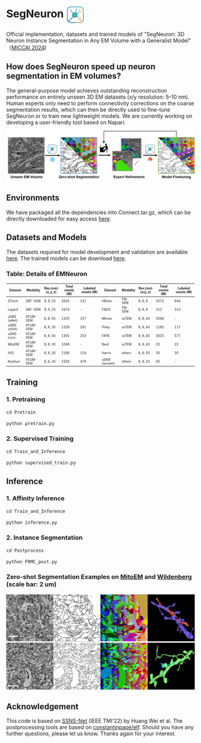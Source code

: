 
# SegNeuron  <img src="/Figures/logo.png" alt="logo" width="50" style="vertical-align: middle;"/> 
Official implementation, datasets and trained models of "SegNeuron: 3D Neuron Instance Segmentation in
 Any EM Volume with a Generalist Model" （[MICCAI 2024](https://papers.miccai.org/miccai-2024/paper/0518_paper.pdf))

 

## How does SegNeuron speed up neuron segmentation in EM volumes?
The general-purpose model achieves outstanding reconstruction performance on entirely unseen 3D EM datasets (x/y resolution: 5–10 nm). Human experts only need to perform connectivity corrections on the coarse segmentation results, which can then be directly used to fine-tune SegNeuron or to train new lightweight models. We are currently working on developing a user-friendly tool based on Napari.
<p align="center">
  <img src="/Figures/pipeline.png"  alt="SegNeuron-based Pipeline" width="900"/>
</p>

## Environments
We have packaged all the dependencies into Connect.tar.gz, which can be directly downloaded for easy access [here](https://huggingface.co/yanchaoz/SegNeuron).
## Datasets and Models
The datasets required for model development and validation are available [here](https://huggingface.co/datasets/yanchaoz/EMNeuron). The trained models can be download [here](https://huggingface.co/yanchaoz/SegNeuron).
### Table: Details of EMNeuron

<div style="font-size: 0.6em;">

| Dataset              | Modality   | Res.($nm$) ($x,y,z$) | Total voxels (M) | Labeled voxels (M) | Dataset               | Modality   | Res.($nm$) ($x/y,z$) | Total voxels (M) | Labeled voxels (M) |
|----------------------|------------|----------------------|------------------|--------------------|-----------------------|------------|----------------------|------------------|--------------------|
| ZFinch       | SBF-SEM    | 9, 9, 20             | 3635             | 131                | HBrain         | FIB-SEM    | 8, 8, 8              | 3072             | 844                |
| Layer4        | SBF-SEM    | 9, 9, 20             | 1674             | -                  | FIB25        | FIB-SEM    | 8, 8, 8              | 312              | 312                |
| _vEM1_ (adwt)            | ATUM-SEM   | 8, 8, 50             | 1205             | 157                |  Minnie       | ssTEM      | 8, 8, 40             | 2096             | -                  |
| _vEM2_ (zfish)            | ATUM-SEM   | 8, 8, 30             | 1329             | 281                |  Pinky        | ssTEM      | 8, 8, 40             | 1165             | 117                |
| _vEM3_ (scn)            | ATUM-SEM   | 8, 8, 40             | 1301             | 253                |  FAFB         | ssTEM      | 8, 8, 40             | 2625             | 577                |
|MitoEM        | ATUM-SEM   | 8, 8, 30             | 1048             | -                  |  Basil        | ssTEM      | 8, 8, 40             | 23               | 23                 |
| H01           | ATUM-SEM   | 8, 8, 30             | 1166             | 118                |  Harris       | others     | 6, 6, 50             | 30               | 30                 |
| Kasthuri      | ATUM-SEM   | 6, 6, 30             | 1526             | 478                |  _vEM4_ (ionsem)            | others     | 8, 8, 20             | 45               | -                  |

</div>



## Training
### 1. Pretraining
```
cd Pretrain
```
```
python pretrain.py
```
### 2. Supervised Training
```
cd Train_and_Inference
```
```
python supervised_train.py
```
## Inference
### 1. Affinity Inference
```
cd Train_and_Inference
```
```
python inference.py
```
### 2. Instance Segmentation
```
cd Postprocess
```
```
python FRMC_post.py
```
### Zero-shot Segmentation Examples on [MitoEM](https://mitoem.grand-challenge.org/) and [Wildenberg](https://bossdb.org/project/wildenberg2023) (scale bar: 2 um)
<p align="center">
  <img src="/Figures/example.png"  alt="" width="700"/>
</p>

## Acknowledgement
This code is based on [SSNS-Net](https://github.com/weih527/SSNS-Net) (IEEE TMI'22) by Huang Wei et al. The postprocessing tools are based on [constantinpape/elf](https://github.com/constantinpape/elf). Should you have any further questions, please let us know. Thanks again for your interest.

